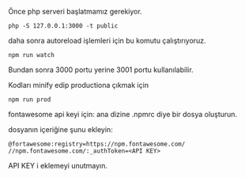 Önce php serveri başlatmamız gerekiyor.
```
php -S 127.0.0.1:3000 -t public
```
daha sonra autoreload işlemleri için bu komutu çalıştırıyoruz.
```shell
npm run watch
```
Bundan sonra 3000 portu yerine 3001 portu kullanılabilir.

Kodları minify edip productiona çıkmak için
```shell
npm run prod
```

fontawesome api keyi için:
ana dizine .npmrc diye bir dosya oluşturun.

dosyanın içeriğine şunu ekleyin:

```
@fortawesome:registry=https://npm.fontawesome.com/
//npm.fontawesome.com/:_authToken=<API KEY>
```
API KEY i eklemeyi unutmayın.